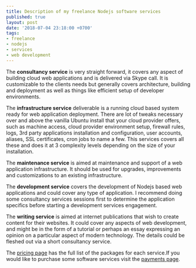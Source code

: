 ```yaml
---
title: Description of my freelance Nodejs software services
published: true
layout: post
date: '2018-07-04 23:18:00 +0700'
tags:
- freelance
- nodejs
- services
- web development
---
```


The **consultancy service** is very straight forward, it covers any aspect of building cloud web applications and is delivered via Skype call. It is customizable to the clients needs but generally covers architecture, building and deployment as well as things like efficient setup of developer environments.

The **infrastructure service** deliverable is a running cloud based system ready for web application deployment. There are lot of tweaks necessary over and above the vanilla Ubuntu install that your cloud provider offers, such as machine access, cloud provider environment setup, firewall rules, logs, 3rd party applications installation and configuration, user accounts, aliases, SSL certificates, cron jobs to name a few. This services covers all these and does it at 3 complexity levels depending on the size of your installation.

The **maintenance service** is aimed at maintenance and support of a web application infrastructure. It should be used for upgrades, improvements and customizations to an existing infrastructure.

The **development service** covers the development of Nodejs based web applications and could cover any type of application. I recommend doing some consultancy services sessions first to determine the application specifics before starting a development services engagement.

The **writing service** is aimed at internet publications that wish to create content for their websites. It could cover any aspects of web development, and might be in the form of a tutorial or perhaps an essay expressing an opinion on a particular aspect of modern technology. The details could be fleshed out via a short consultancy service.

The [pricing page]({{site.baseurl}}/pricing) has the full list of the packages for each service.If you would like to purchase some software services visit the [payments page](https://markjgsmith.com/payments/selection).